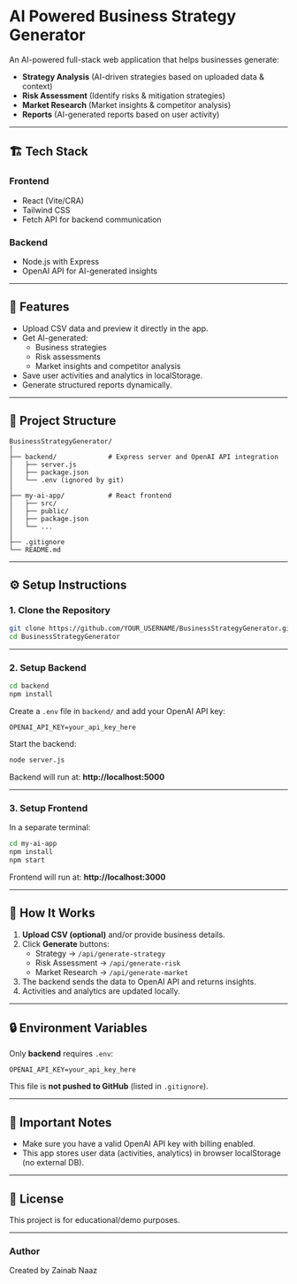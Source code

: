# AI Powered Business Strategy Generator

An AI-powered full-stack web application that helps businesses generate:
- **Strategy Analysis** (AI-driven strategies based on uploaded data & context)
- **Risk Assessment** (Identify risks & mitigation strategies)
- **Market Research** (Market insights & competitor analysis)
- **Reports** (AI-generated reports based on user activity)

---

## 🏗 Tech Stack

### Frontend
- React (Vite/CRA)
- Tailwind CSS
- Fetch API for backend communication

### Backend
- Node.js with Express
- OpenAI API for AI-generated insights

---

## 🚀 Features

- Upload CSV data and preview it directly in the app.
- Get AI-generated:
  - Business strategies
  - Risk assessments
  - Market insights and competitor analysis
- Save user activities and analytics in localStorage.
- Generate structured reports dynamically.

---

## 📂 Project Structure

```
BusinessStrategyGenerator/
│
├── backend/             # Express server and OpenAI API integration
│   ├── server.js
│   ├── package.json
│   └── .env (ignored by git)
│
├── my-ai-app/           # React frontend
│   ├── src/
│   ├── public/
│   ├── package.json
│   └── ...
│
├── .gitignore
└── README.md
```

---

## ⚙️ Setup Instructions

### 1. Clone the Repository
```bash
git clone https://github.com/YOUR_USERNAME/BusinessStrategyGenerator.git
cd BusinessStrategyGenerator
```

---

### 2. Setup Backend

```bash
cd backend
npm install
```

Create a `.env` file in `backend/` and add your OpenAI API key:
```
OPENAI_API_KEY=your_api_key_here
```

Start the backend:
```bash
node server.js
```
Backend will run at: **http://localhost:5000**

---

### 3. Setup Frontend

In a separate terminal:
```bash
cd my-ai-app
npm install
npm start
```

Frontend will run at: **http://localhost:3000**

---

## 📝 How It Works

1. **Upload CSV (optional)** and/or provide business details.
2. Click **Generate** buttons:
   - Strategy → `/api/generate-strategy`
   - Risk Assessment → `/api/generate-risk`
   - Market Research → `/api/generate-market`
3. The backend sends the data to OpenAI API and returns insights.
4. Activities and analytics are updated locally.

---

## 🔒 Environment Variables

Only **backend** requires `.env`:

```
OPENAI_API_KEY=your_api_key_here
```

This file is **not pushed to GitHub** (listed in `.gitignore`).

---

## 🛑 Important Notes

- Make sure you have a valid OpenAI API key with billing enabled.
- This app stores user data (activities, analytics) in browser localStorage (no external DB).

---

## 📜 License
This project is for educational/demo purposes.

---

### Author
Created by Zainab Naaz 
